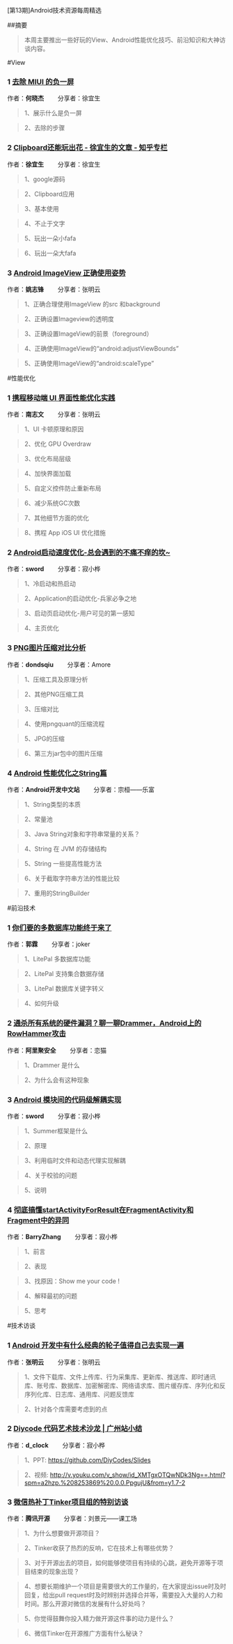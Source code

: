 [第13期]Android技术资源每周精选

##摘要

>本周主要推出一些好玩的View、Android性能优化技巧、前沿知识和大神访谈内容。

#View

### 1 [去除 MIUI 的负一屏](http://mp.weixin.qq.com/s?__biz=MzAxNzMxNzk5OQ==&mid=2649484914&idx=1&sn=2262f356e7d18788c7e7aa5e9d5c3456&chksm=83f82772b48fae645ef618a0699d783b521d6a356c399542b0fa94c284235447d27194958d93&mpshare=1&scene=1&srcid=1118hxIkWyTRE928M7dRrSy3#rd)

作者：**何晓杰** &emsp;&emsp;分享者：徐宜生

>1、展示什么是负一屏

>2、去除的步骤


### 2 [​Clipboard还能玩出花 - 徐宜生的文章 - 知乎专栏](https://zhuanlan.zhihu.com/p/23700634?from=groupmessage&isappinstalled=1)

作者：**徐宜生** &emsp;&emsp;分享者：徐宜生

>1、google源码

>2、Clipboard应用

>3、基本使用

>4、不止于文字

>5、玩出一朵小fafa

>6、玩出一朵大fafa

### 3 [​Android ImageView 正确使用姿势](http://mp.weixin.qq.com/s?__biz=MzA3NTYzODYzMg==&mid=2653578233&idx=1&sn=aea773c1e815fdef910fba28d765940b&chksm=84b3b1feb3c438e8372850a36bdcb87fdfb1ca793793a7c9598bcc792aabbb0f417b7a32c989&mpshare=1&scene=1&srcid=1117CVDp3GB9NjvJ1vZZTgrw#rd)

作者：**姚志锋** &emsp;&emsp;分享者：张明云

>1、正确合理使用ImageView 的src 和background

>2、正确设置Imageview的透明度

>3、正确设置ImageView的前景（foreground）

>4、正确使用ImageView的“android:adjustViewBounds”

>5、正确使用ImageView的“android:scaleType”


#性能优化

### 1 [携程移动端 UI 界面性能优化实践](http://mp.weixin.qq.com/s?__biz=MzA4MzEwOTkyMQ==&mid=2667376515&idx=1&sn=62d12ed0b701e879d04e715cfb0cfccc&chksm=84f33ecdb384b7db4aa235a9825365ec206d62a16f6bb84b29637e9d268d7b53eb1a50e9bead&mpshare=1&scene=1&srcid=1115rMMG9svnZZKAOX1QNjJ7#rd)

作者：**南志文** &emsp;&emsp;分享者：张明云

>1、UI 卡顿原理和原因

>2、优化 GPU Overdraw

>3、优化布局层级

>4、加快界面加载

>5、自定义控件防止重新布局

>6、减少系统GC次数

>7、其他细节方面的优化

>8、携程 App iOS UI 优化措施


### 2 [Android启动速度优化-总会遇到的不痛不痒的坎~](http://www.diycode.cc/topics/428)

作者：**sword** &emsp;&emsp;分享者：寂小桦

>1、冷启动和热启动

>2、Application的启动优化-兵家必争之地

>3、启动页启动优化-用户可见的第一感知

>4、主页优化


### 3 [​PNG图片压缩对比分析](http://mp.weixin.qq.com/s?__biz=MzI1NjEwMTM4OA==&mid=2651232233&idx=1&sn=03d9858ac451f2768b804d2604a8e12e&chksm=f1d9ea8ac6ae639c90e9a05a90c950de1716181e1ae5ae2658b3f2cc08dd0770ae75af622406&mpshare=1&scene=1&srcid=11135Zqfw3dfDrp597KzBQSf#rd)

作者：**dondsqiu** &emsp;&emsp;分享者：Amore

>1、压缩工具及原理分析

>2、其他PNG压缩工具

>3、压缩对比

>4、使用pngquant的压缩流程

>5、JPG的压缩

>6、第三方jar包中的图片压缩


### 4 [​Android 性能优化之String篇](http://www.androidchina.net/5940.html)

作者：**Android开发中文站** &emsp;&emsp;分享者：宗桓——乐富

>1、String类型的本质

>2、常量池

>3、Java String对象和字符串常量的关系？

>4、String 在 JVM 的存储结构

>5、String 一些提高性能方法

>6、关于截取字符串方法的性能比较

>7、重用的StringBuilder


#前沿技术

### 1 [你们要的多数据库功能终于来了](http://mp.weixin.qq.com/s?__biz=MzA5MzI3NjE2MA==&mid=2650237709&idx=1&sn=1e9ee99617b2cb8f00af9b35eb83a637&chksm=88639a62bf14137450f5c98ec245362a0fef36e1bae1eaf12081d52d8b0e60a2c299e1699593&mpshare=1&scene=1&srcid=1115FWkLfyo4016U1E83yjTu#rd)

作者：**郭霖** &emsp;&emsp;分享者：joker

>1、LitePal 多数据库功能

>2、LitePal 支持集合数据存储

>3、LitePal 数据库关键字转义

>4、如何升级


### 2 [通杀所有系统的硬件漏洞？聊一聊Drammer，Android上的RowHammer攻击](https://zhuanlan.zhihu.com/p/23218472?from=groupmessage)

作者：**阿里聚安全** &emsp;&emsp;分享者：恋猫

>1、Drammer 是什么

>2、为什么会有这种现象

### 3 [Android 模块间的代码级解耦实现](http://www.diycode.cc/topics/425)

作者：**sword** &emsp;&emsp;分享者：寂小桦

>1、Summer框架是什么

>2、原理

>3、利用临时文件和动态代理实现解耦

>4、关于校验的问题

>5、说明


### 4 [彻底搞懂startActivityForResult在FragmentActivity和Fragment中的异同](http://www.diycode.cc/topics/431)

作者：**BarryZhang** &emsp;&emsp;分享者：寂小桦

>1、前言

>2、表现

>3、找原因：Show me your code !

>4、解释最初的问题

>5、思考


#技术访谈

### 1 [Android 开发中有什么经典的轮子值得自己去实现一遍](https://www.zhihu.com/question/52530375/answer/131082842?from=groupmessage)

作者：**张明云** &emsp;&emsp;分享者：张明云

>1、文件下载库、文件上传库、行为采集库、更新库、推送库、即时通讯库、账号库、数据库、加密解密库、网络请求库、图片缓存库、序列化和反序列化库、日志库、通用库、问题反馈库

>2、针对各个库需要考虑到的点


### 2 [Diycode 代码艺术技术沙龙 | 广州站小结](http://www.diycode.cc/topics/427)

作者：**d_clock** &emsp;&emsp;分享者：寂小桦

>1、PPT: https://github.com/DiyCodes/Slides

>2、视频: http://v.youku.com/v_show/id_XMTgxOTQwNDk3Ng==.html?spm=a2hzp.%208253869%20.0.0.PpgujU&from=y1.7-2

### 3 [​微信热补丁Tinker项目组的特别访谈](http://mp.weixin.qq.com/s?__biz=MzIwMzYwMjkzOQ==&mid=2247483678&idx=1&sn=edc01acbd70c39c57f296e16e76b99ad&chksm=96cdaf8aa1ba269cdacf03a7f2df0b43d0ef6cfe78bf168153eb04b993ac23e6d6e7a1d2b68a&mpshare=1&scene=1&srcid=111754TgfMkEVtWDmUL6M3gz#rd)

作者：**腾讯开源** &emsp;&emsp;分享者：刘景元——课工场

>1、为什么想要做开源项目？

>2、Tinker收获了热烈的反响，它在技术上有哪些优势？

>3、对于开源出去的项目，如何能够使项目有持续的心跳，避免开源等于项目结束的现象出现？

>4、想要长期维护一个项目是需要很大的工作量的，在大家提出issue时及时回复，给出pull request时及时辨别并选择合并等，需要投入大量的人力和时间。那么开源对微信的发展有什么好处吗？

>5、你觉得鼓舞你投入精力做开源这件事的动力是什么？

>6、微信Tinker在开源推广方面有什么秘诀？


